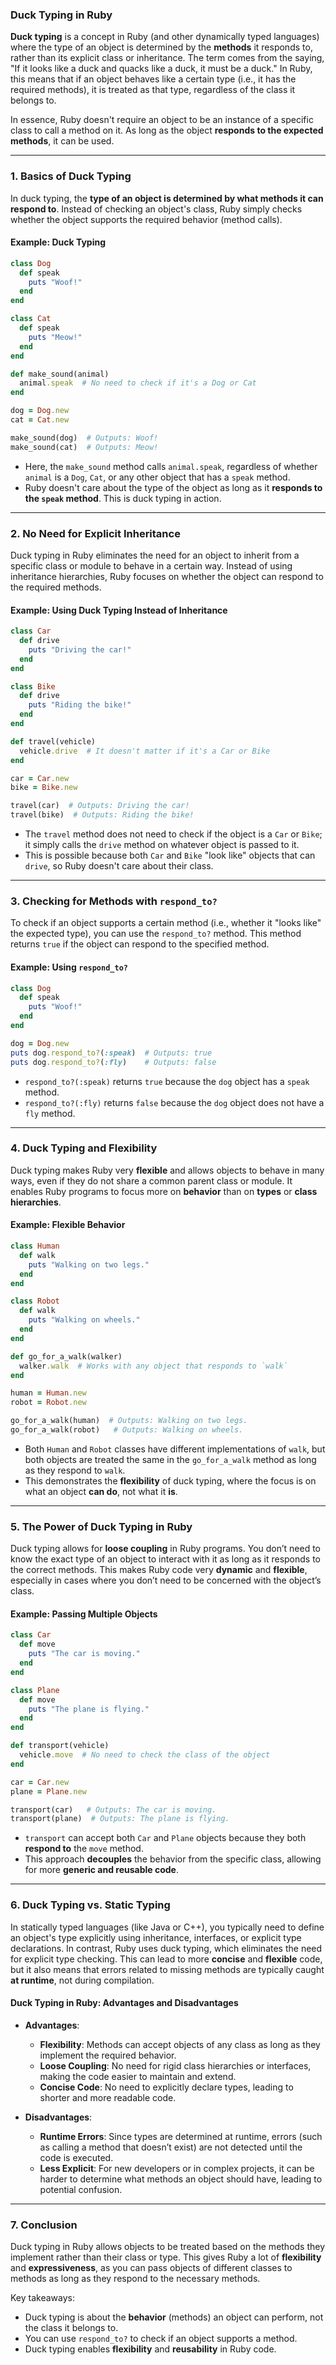 ### **Duck Typing in Ruby**

**Duck typing** is a concept in Ruby (and other dynamically typed languages) where the type of an object is determined by the **methods** it responds to, rather than its explicit class or inheritance. The term comes from the saying, "If it looks like a duck and quacks like a duck, it must be a duck." In Ruby, this means that if an object behaves like a certain type (i.e., it has the required methods), it is treated as that type, regardless of the class it belongs to.

In essence, Ruby doesn't require an object to be an instance of a specific class to call a method on it. As long as the object **responds to the expected methods**, it can be used.

---

### **1. Basics of Duck Typing**

In duck typing, the **type of an object is determined by what methods it can respond to**. Instead of checking an object's class, Ruby simply checks whether the object supports the required behavior (method calls).

#### **Example: Duck Typing**
```ruby
class Dog
  def speak
    puts "Woof!"
  end
end

class Cat
  def speak
    puts "Meow!"
  end
end

def make_sound(animal)
  animal.speak  # No need to check if it's a Dog or Cat
end

dog = Dog.new
cat = Cat.new

make_sound(dog)  # Outputs: Woof!
make_sound(cat)  # Outputs: Meow!
```

- Here, the `make_sound` method calls `animal.speak`, regardless of whether `animal` is a `Dog`, `Cat`, or any other object that has a `speak` method.
- Ruby doesn't care about the type of the object as long as it **responds to the `speak` method**. This is duck typing in action.

---

### **2. No Need for Explicit Inheritance**

Duck typing in Ruby eliminates the need for an object to inherit from a specific class or module to behave in a certain way. Instead of using inheritance hierarchies, Ruby focuses on whether the object can respond to the required methods.

#### **Example: Using Duck Typing Instead of Inheritance**
```ruby
class Car
  def drive
    puts "Driving the car!"
  end
end

class Bike
  def drive
    puts "Riding the bike!"
  end
end

def travel(vehicle)
  vehicle.drive  # It doesn't matter if it's a Car or Bike
end

car = Car.new
bike = Bike.new

travel(car)  # Outputs: Driving the car!
travel(bike)  # Outputs: Riding the bike!
```

- The `travel` method does not need to check if the object is a `Car` or `Bike`; it simply calls the `drive` method on whatever object is passed to it.
- This is possible because both `Car` and `Bike` "look like" objects that can `drive`, so Ruby doesn't care about their class.

---

### **3. Checking for Methods with `respond_to?`**

To check if an object supports a certain method (i.e., whether it "looks like" the expected type), you can use the `respond_to?` method. This method returns `true` if the object can respond to the specified method.

#### **Example: Using `respond_to?`**
```ruby
class Dog
  def speak
    puts "Woof!"
  end
end

dog = Dog.new
puts dog.respond_to?(:speak)  # Outputs: true
puts dog.respond_to?(:fly)    # Outputs: false
```

- `respond_to?(:speak)` returns `true` because the `dog` object has a `speak` method.
- `respond_to?(:fly)` returns `false` because the `dog` object does not have a `fly` method.

---

### **4. Duck Typing and Flexibility**

Duck typing makes Ruby very **flexible** and allows objects to behave in many ways, even if they do not share a common parent class or module. It enables Ruby programs to focus more on **behavior** than on **types** or **class hierarchies**.

#### **Example: Flexible Behavior**
```ruby
class Human
  def walk
    puts "Walking on two legs."
  end
end

class Robot
  def walk
    puts "Walking on wheels."
  end
end

def go_for_a_walk(walker)
  walker.walk  # Works with any object that responds to `walk`
end

human = Human.new
robot = Robot.new

go_for_a_walk(human)  # Outputs: Walking on two legs.
go_for_a_walk(robot)   # Outputs: Walking on wheels.
```

- Both `Human` and `Robot` classes have different implementations of `walk`, but both objects are treated the same in the `go_for_a_walk` method as long as they respond to `walk`.
- This demonstrates the **flexibility** of duck typing, where the focus is on what an object **can do**, not what it **is**.

---

### **5. The Power of Duck Typing in Ruby**

Duck typing allows for **loose coupling** in Ruby programs. You don’t need to know the exact type of an object to interact with it as long as it responds to the correct methods. This makes Ruby code very **dynamic** and **flexible**, especially in cases where you don’t need to be concerned with the object’s class.

#### **Example: Passing Multiple Objects**
```ruby
class Car
  def move
    puts "The car is moving."
  end
end

class Plane
  def move
    puts "The plane is flying."
  end
end

def transport(vehicle)
  vehicle.move  # No need to check the class of the object
end

car = Car.new
plane = Plane.new

transport(car)   # Outputs: The car is moving.
transport(plane)  # Outputs: The plane is flying.
```

- `transport` can accept both `Car` and `Plane` objects because they both **respond to** the `move` method.
- This approach **decouples** the behavior from the specific class, allowing for more **generic and reusable code**.

---

### **6. Duck Typing vs. Static Typing**

In statically typed languages (like Java or C++), you typically need to define an object's type explicitly using inheritance, interfaces, or explicit type declarations. In contrast, Ruby uses duck typing, which eliminates the need for explicit type checking. This can lead to more **concise** and **flexible** code, but it also means that errors related to missing methods are typically caught **at runtime**, not during compilation.

#### **Duck Typing in Ruby: Advantages and Disadvantages**

- **Advantages**:
  - **Flexibility**: Methods can accept objects of any class as long as they implement the required behavior.
  - **Loose Coupling**: No need for rigid class hierarchies or interfaces, making the code easier to maintain and extend.
  - **Concise Code**: No need to explicitly declare types, leading to shorter and more readable code.

- **Disadvantages**:
  - **Runtime Errors**: Since types are determined at runtime, errors (such as calling a method that doesn’t exist) are not detected until the code is executed.
  - **Less Explicit**: For new developers or in complex projects, it can be harder to determine what methods an object should have, leading to potential confusion.

---

### **7. Conclusion**

Duck typing in Ruby allows objects to be treated based on the methods they implement rather than their class or type. This gives Ruby a lot of **flexibility** and **expressiveness**, as you can pass objects of different classes to methods as long as they respond to the necessary methods.

Key takeaways:
- Duck typing is about the **behavior** (methods) an object can perform, not the class it belongs to.
- You can use `respond_to?` to check if an object supports a method.
- Duck typing enables **flexibility** and **reusability** in Ruby code.
